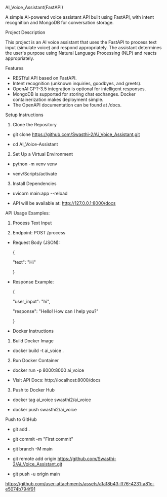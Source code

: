 AI_Voice_Assistant(FastAPI)

A simple AI-powered voice assistant API built using FastAPI, with intent recognition and MongoDB for conversation storage.

Project Description

This project is an AI voice assistant that uses the FastAPI to process text input (simulate voice) and respond appropriately. The assistant determines the user's purpose using Natural Language Processing (NLP) and reacts appropriately.

Features

* RESTful API based on FastAPI.
* Intent recognition (unknown inquiries, goodbyes, and greets).
* OpenAI GPT-3.5 integration is optional for intelligent responses.
* MongoDB is supported for storing chat exchanges. Docker containerization makes deployment simple.
* The OpenAPI documentation can be found at /docs.

Setup Instructions

1. Clone the Repository

* git clone https://github.com/Swasthi-2/Ai_Voice_Assistant.git

* cd AI_Voice-Assistant

2. Set Up a Virtual Environment

* python -m venv venv

* venv/Scripts/activate

3. Install Dependencies

* uvicorn main:app --reload

* API will be available at: http://127.0.0.1:8000/docs

API Usage Examples:

1. Process Text Input
   
2. Endpoint: POST /process

* Request Body (JSON):

  {

     "text": "Hi"
  
  }

* Response Example:

  {

     "user_input": "hi",
  
     "response": "Hello! How can I help you?"
  
  }


* Docker Instructions

1. Build Docker Image

* docker build -t ai_voice .

2. Run Docker Container

* docker run -p 8000:8000 ai_voice

* Visit API Docs: http://localhost:8000/docs

3. Push to Docker Hub

* docker tag ai_voice swasthi2/ai_voice

* docker push swasthi2/ai_voice

Push to GitHub

* git add .

* git commit -m "First commit"

* git branch -M main

* git remote add origin https://github.com/Swasthi-2/Ai_Voice_Assistant.git

* git push -u origin main


https://github.com/user-attachments/assets/a1a18b43-ff76-4231-a81c-e5074b794f91











